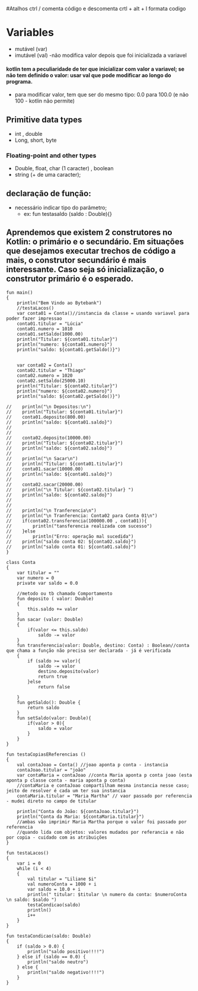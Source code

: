 #Atalhos
ctrl /  comenta código e descomenta
crtl + alt + l formata codigo
# Variables
* mutável (var)
* imutável (val) -não modifica valor depois que foi inicializada a variavel

#### kotlin tem a peculiaridade de ter que inicializar com valor a variavel; se não tem definido o valor: usar val que pode modificar ao longo do programa. 
* para modificar valor, tem que ser do mesmo tipo: 0.0 para 100.0 (e não 100 - kotlin não permite)

## Primitive data types
* int , double
* Long, short, byte

### Floating-point and other types
* Double, float, char (1 caracter) , boolean
* string (+ de uma caracter);

## declaração de função:
* necessário indicar tipo do parâmetro;
  *  ex: fun testasaldo (saldo : Double){}
## Aprendemos que existem 2 construtores no Kotlin: o primário e o secundário. Em situações que desejamos executar trechos de código a mais, o construtor secundário é mais interessante. Caso seja só inicialização, o construtor primário é o esperado.
~~~~
fun main()
{
    println("Bem Vindo ao Bytebank")
    //testaLacos()
    var conta01 = Conta()//instancia da classe = usando variavel para poder fazer impressao
    conta01.titular = "Lúcia"
    conta01.numero = 1010
    conta01.setSaldo(1000.00)
    println("Titular: ${conta01.titular}")
    println("numero: ${conta01.numero}")
    println("saldo: ${conta01.getSaldo()}")


    var conta02 = Conta()
    conta02.titular = "Thiago"
    conta02.numero = 1020
    conta02.setSaldo(25000.10)
    println("Titular: ${conta02.titular}")
    println("numero: ${conta02.numero}")
    println("saldo: ${conta02.getSaldo()}")

//    println("\n Depositos:\n")
//    println("Titular: ${conta01.titular}")
//    conta01.deposito(800.00)
//    println("saldo: ${conta01.saldo}")
//
//
//    conta02.deposito(10000.00)
//    println("Titular: ${conta02.titular}")
//    println("saldo: ${conta02.saldo}")
//
//    println("\n Sacar\n")
//    println("Titular: ${conta01.titular}")
//    conta01.sacar(10000.00)
//    println("saldo: ${conta01.saldo}")
//
//    conta02.sacar(20000.00)
//    println("\n Titular: ${conta02.titular} ")
//    println("saldo: ${conta02.saldo}")
//
//
//    println("\n Tranferencia\n")
//    println("\n Tranferencia: Conta02 para Conta 01\n")
//    if(conta02.transferencia(100000.00 , conta01)){
//        println("tansferencia realizada com sucesso")
//    }else
//        println("Erro: operação mal sucedida")
//    println("saldo conta 02: ${conta02.saldo}")
//    println("saldo conta 01: ${conta01.saldo}")
}

class Conta
{
    var titular = ""
    var numero = 0
    private var saldo = 0.0

    //metodo ou tb chamado Comportamento
    fun deposito ( valor: Double)
    {
        this.saldo += valor
    }
    fun sacar (valor: Double)
    {
        if(valor <= this.saldo)
            saldo -= valor
    }
    fun transferencia(valor: Double, destino: Conta) : Boolean//conta que chama a função não precisa ser declarada - já é verificada
    {
        if (saldo >= valor){
            saldo -= valor
            destino.deposito(valor)
            return true
        }else
            return false

    }
    fun getSaldo(): Double {
        return saldo
    }
    fun setSaldo(valor: Double){
        if(valor > 0){
            saldo = valor
        }
    }
}

fun testaCopiasEReferencias ()
{
    val contaJoao = Conta() //joao aponta p conta - instancia
    contaJoao.titular = "joão"
    var contaMaria = contaJoao //conta Maria aponta p conta joao (esta aponta p classe conta - maria aponta p conta)
    //contaMaria e contaJoao compartilham mesma instancia nesse caso; jeito de resolver é cada um ter sua instancia
    contaMaria.titular = "Maria Martha" // vaor passado por referencia - mudei direto no campo de titular

    println("Conta do João: ${contaJoao.titular}")
    println("Conta da Maria: ${contaMaria.titular}")
    //ambas vão imprimir Maria Martha porque o valor foi passado por referencia
    //quando lida com objetos: valores mudados por referancia e não por copia - cuidado com as atribuições
}

fun testaLacos()
{
    var i = 0
    while (i < 4)
    {
        val titular = "Liliane $i"
        val numeroConta = 1000 + i
        var saldo = 10.0 + i
        println(" titular: $titular \n numero da conta: $numeroConta \n saldo: $saldo ")
        testaCondicao(saldo)
        println()
        i++
    }
}

fun testaCondicao(saldo: Double)
{
    if (saldo > 0.0) {
        println("saldo positivo!!!!")
    } else if (saldo == 0.0) {
        println("saldo neutro")
    } else {
        println("saldo negativo!!!!")
    }
}
~~~~
